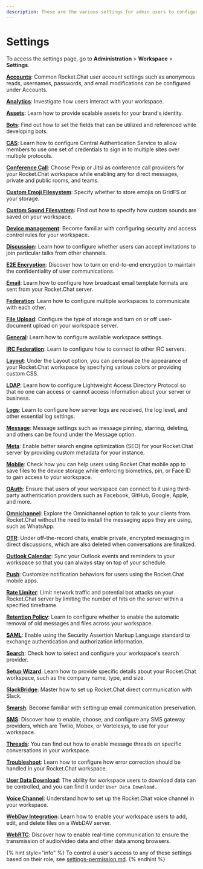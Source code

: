 ```yaml
---
description: These are the various settings for admin users to configure their workspaces.
---
```


# Settings

To access the settings page, go to **Administration** > **Workspace** > **Settings**.

[**Accounts**](account-settings/): Common Rocket.Chat user account settings such as anonymous reads, usernames, passwords, and email modifications can be configured under Accounts.

[**Analytics**](analytics.md): Investigate how users interact with your workspace.

[**Assets**](assets.md)**:** Learn how to provide scalable assets for your brand's identity.

[**Bots**](bots.md): Find out how to set the fields that can be utilized and referenced while developing bots.

[**CAS**](cas.md): Learn how to configure Central Authentication Service to allow members to use one set of credentials to sign in to multiple sites over multiple protocols.

[**Conference Call**](../../rocket.chat-conference-call/conference-call-admin-guide/): Choose Pexip or Jitsi as conference call providers for your Rocket.Chat workspace while enabling any for direct messages, private and public rooms, and teams.

[**Custom Emoji Filesystem**](../custom-emoji.md): Specify whether to store emojis on GridFS or your storage.

[**Custom Sound Filesystem**](custom-sound-filesystem.md)**:** Find out how to specify how custom sounds are saved on your workspace.

[**Device management**](../device-management.md): Become familiar with configuring security and access control rules for your workspace.

[**Discussion**](discussion.md)**:** Learn how to configure whether users can accept invitations to join particular talks from other channels.

[**E2E Encryption**](e2e-encryption.md): Discover how to turn on end-to-end encryption to maintain the confidentiality of user communications.

[**Email**](email/): Learn how to configure how broadcast email template formats are sent from your Rocket.Chat server.

[**Federation**](federation/): Learn how to configure multiple workspaces to communicate with each other.

[**File Upload**](file-upload/): Configure the type of storage and turn on or off user-document upload on your workspace server.

[**General**](general/): Learn how to configure available workspace settings.

[**IRC Federation**](irc-federation.md): Learn to configure how to connect to other IRC servers.

[**Layout**](layout.md): Under the Layout option, you can personalize the appearance of your Rocket.Chat workspace by specifying various colors or providing custom CSS.

[**LDAP**](ldap/): Learn how to configure Lightweight Access Directory Protocol so that no one can access or cannot access information about your server or business.

[**Logs**](logs.md): Learn to configure how server logs are received, the log level, and other essential log settings.

[**Message**](message.md): Message settings such as message pinning, starring, deleting, and others can be found under the Message option.

[**Meta**](meta.md): Enable better search engine optimization (SEO) for your Rocket.Chat server by providing custom metadata for your instance.

[**Mobile**](mobile.md): Check how you can help users using Rocket.Chat mobile app to save files to the device storage while enforcing biometrics, pin, or Face ID to gain access to your workspace.

[**OAuth**](oauth/): Ensure that users of your workspace can connect to it using third-party authentication providers such as Facebook, GitHub, Google, Apple, and more.

[**Omnichannel**](omnichannel-admins-guide/): Explore the Omnichannel option to talk to your clients from Rocket.Chat without the need to install the messaging apps they are using, such as WhatsApp.&#x20;

[**OTR**](otr.md): Under off-the-record chats, enable private, encrypted messaging in direct discussions, which are also deleted when conversations are finalized.

[**Outlook Calendar**](outlook-calendar.md): Sync your Outlook events and reminders to your workspace so that you can always stay on top of your schedule.

[**Push**](push.md): Customize notification behaviors for users using the Rocket.Chat mobile apps.

[**Rate Limiter**](rate-limiter.md): Limit network traffic and potential bot attacks on your Rocket.Chat server by limiting the number of hits on the server within a specified timeframe.

[**Retention Policy**](retention-policies.md): Learn to configure whether to enable the automatic removal of old messages and files across your workspace.

[**SAML**](saml/): Enable using the Security Assertion Markup Language standard to exchange authentication and authorization information.

[**Search**](search.md): Check how to select and configure your workspace's search provider.

[**Setup Wizard**](setup-wizard.md): Learn how to provide specific details about your Rocket.Chat workspace, such as the company name, type, and size.

[**SlackBridge**](slackbridge.md): Master how to set up Rocket.Chat direct communication with Slack.

[**Smarsh**](smarsh.md): Become familiar with setting up email communication preservation.

[**SMS**](sms.md): Discover how to enable, choose, and configure any SMS gateway providers, which are Twilio, Mobex, or Vortelesys, to use for your workspace.

[**Threads**](threads.md): You can find out how to enable message threads on specific conversations in your workspace.

[**Troubleshoot**](troubleshoot.md): Learn how to configure how error correction should be handled in your Rocket.Chat workspace.

[**User Data Download**](user-data-download.md): The ability for workspace users to download data can be controlled, and you can find it under `User Data Download.`

[**Voice Channel**](../../rocket.chat-voice-channel/): Understand how to set up the Rocket.Chat voice channel in your workspace.

[**WebDav Integration**](webdav-integration.md): Learn how to enable your workspace users to add, edit, and delete files on a WebDAV server.

[**WebRTC**](webrtc.md): Discover how to enable real-time communication to ensure the transmission of audio/video data and other data among browsers.&#x20;

{% hint style="info" %}
To control a user's access to any of these settings based on their role, see [settings-permission.md](../permissions/settings-permission.md "mention").
{% endhint %}
